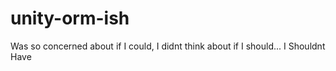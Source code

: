 # unity-orm-ish
Was so concerned about if I could, I didnt think about if I should... I Shouldnt Have
